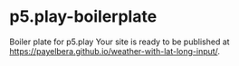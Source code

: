 # p5.play-boilerplate
Boiler plate for p5.play
Your site is ready to be published at https://payelbera.github.io/weather-with-lat-long-input/.
